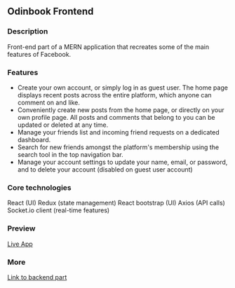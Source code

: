 ## Odinbook Frontend
### Description
Front-end part of a MERN application that recreates some of the main features of Facebook.

### Features
 - Create your own account, or simply log in as guest user. The home page displays recent posts across the entire platform, which anyone can comment on and like. 
 - Conveniently create new posts from the home page, or directly on your own profile page. All posts and comments that belong to you can be updated or deleted at any time. 
 - Manage your friends list and incoming friend requests on a dedicated dashboard. 
 - Search for new friends amongst the platform's membership using the search tool in the top navigation bar.
 - Manage your account settings to update your name, email, or password, and to delete your account (disabled on guest user account)

### Core technologies
React (UI)
Redux (state management)
React bootstrap (UI)
Axios (API calls)
Socket.io client (real-time features)

### Preview
[Live App](https://odinbook-social.herokuapp.com/)

### More
[Link to backend part](https://github.com/romainyvernes/odinbook_backend)
